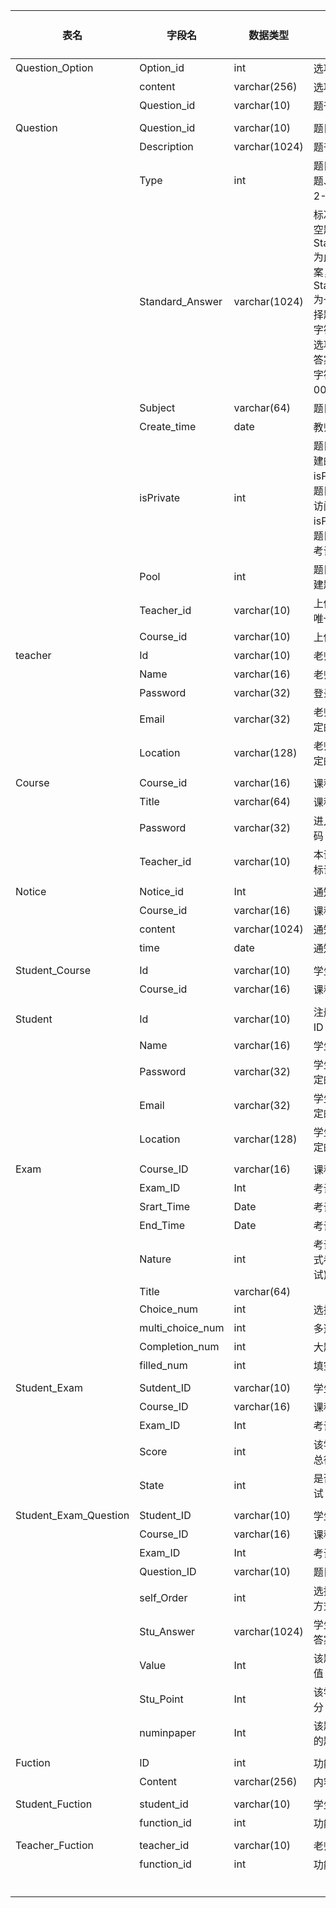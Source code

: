 

| 表名                  | 字段名           | 数据类型      | 字段说明                                                     | 备注(说明 PK,FK) |
| --------------------- | ---------------- | ------------- | ------------------------------------------------------------ | :--------------- |
| Question_Option       | Option_id        | int           | 选项的唯一标识符                                             | PK               |
|                       | content          | varchar(256)  | 选项的内容                                                   |                  |
|                       | Question_id      | varchar(10)   | 题干的标识符                                                 | PK FK            |
|                       |                  |               |                                                              |                  |
| Question              | Question_id      | varchar(10)   | 题目的标识符                                                 | PK               |
|                       | Description      | varchar(1024) | 题干                                                         |                  |
|                       | Type             | int           | 题目类型（0-选择题、1-填空题、2-大题）                       |                  |
|                       | Standard_Answer  | varchar(1024) | 标准答案（对于填空题和大题，Standard_Answer 为此题的实际答案，对于选择题，Standard_Answer 为一串能够表现选择题答案的二进制字符串，例如题目选项有 ABCDEF，答案为 CD，则此字符串为 00110000） |                  |
|                       | Subject          | varchar(64)   | 题目附属学科名                                               |                  |
|                       | Create_time      | date          | 教师上传题目日期                                             |                  |
|                       | isPrivate        | int           | 题目是否为教师创建的私人题库（即 isPrivate 为 0 的题目可供模拟考试访问，而 isPrivate 为 1 的题目仅可以供正式考试访问） |                  |
|                       | Pool             | int           | 题目所属的教师创建题库编号                                   |                  |
|                       | Teacher_id       | varchar(10)   | 上传此题目的教师唯一标识                                     | FK               |
|                       | Course_id        | varchar(10)   | 上传此题目的课程                                             | FK               |
| teacher               | Id               | varchar(10)   | 老师的唯一标识符                                             | PK               |
|                       | Name             | varchar(16)   | 老师的名字                                                   |                  |
|                       | Password         | varchar(32)   | 登录注册的密码                                               |                  |
|                       | Email            | varchar(32)   | 老师注册时自己设定的邮箱                                     |                  |
|                       | Location         | varchar(128)  | 老师注册时自己设定的住址                                     |                  |
|                       |                  |               |                                                              |                  |
| Course                | Course_id        | varchar(16)   | 课程的唯一标识符                                             | PK               |
|                       | Title            | varchar(64)   | 课程名称                                                     |                  |
|                       | Password         | varchar(32)   | 进入课程需要的密码                                           |                  |
|                       | Teacher_id       | varchar(10)   | 本课程老师的唯一标识符                                       | FK               |
|                       |                  |               |                                                              |                  |
| Notice                | Notice_id        | Int           | 通知的唯一标识符                                             | PK               |
|                       | Course_id        | varchar(16)   | 课程的唯一标识符                                             | PK FK            |
|                       | content          | varchar(1024) | 通知的内容                                                   |                  |
|                       | time             | date          | 通知发布的时间                                               |                  |
|                       |                  |               |                                                              |                  |
| Student_Course        | Id               | varchar(10)   | 学生的唯一标识符                                             | PK FK            |
|                       | Course_id        | varchar(16)   | 课程的唯一标识符                                             | PK FK            |
|                       |                  |               |                                                              |                  |
| Student               | Id               | varchar(10)   | 注册时系统分配的 ID（七位数）                                | PK               |
|                       | Name             | varchar(16)   | 学生真实姓名                                                 |                  |
|                       | Password         | varchar(32)   | 学生注册时自己设定的密码                                     |                  |
|                       | Email            | varchar(32)   | 学生注册时自己设定的邮箱                                     |                  |
|                       | Location         | varchar(128)  | 学生注册时自己设定的住址                                     |                  |
|                       |                  |               |                                                              |                  |
| Exam                  | Course_ID        | varchar(16)   | 课程的编号                                                   | PK FK            |
|                       | Exam_ID          | Int           | 考试的编号                                                   | PK               |
|                       | Srart_Time       | Date          | 考试的开始时间                                               |                  |
|                       | End_Time         | Date          | 考试的结束时间                                               |                  |
|                       | Nature           | int           | 考试的性质(1-正式考试 0-模拟考试)                            |                  |
|                       | Title            | varchar(64)   |                                                              |                  |
|                       | Choice_num       | int           | 选择题个数                                                   |                  |
|                       | multi_choice_num | int           | 多选题个数                                                   |                  |
|                       | Completion_num   | int           | 大题个数                                                     |                  |
|                       | filled_num       | int           | 填空题个数                                                   |                  |
|                       |                  |               |                                                              |                  |
| Student_Exam          | Sutdent_ID       | varchar(10)   | 学生的 ID                                                    | PK FK            |
|                       | Course_ID        | varchar(16)   | 课程编号                                                     | PK FK            |
|                       | Exam_ID          | Int           | 考试编号                                                     | PK FK            |
|                       | Score            | int           | 该学生该次考试的总得分                                       |                  |
|                       | State            | int           | 是否参加了该次考试                                           |                  |
|                       |                  |               |                                                              |                  |
| Student_Exam_Question | Student_ID       | varchar(10)   | 学生的 ID                                                    | PK FK            |
|                       | Course_ID        | varchar(16)   | 课程编号                                                     | PK FK            |
|                       | Exam_ID          | Int           | 考试编号                                                     | PK FK            |
|                       | Question_ID      | varchar(10)   | 题目编号                                                     | PK FK            |
|                       | self_Order       | int           | 选择题选项的打乱方式                                         |                  |
|                       | Stu_Answer       | varchar(1024) | 学生对该题作出的答案                                         |                  |
|                       | Value            | Int           | 该题在试卷中的分值                                           |                  |
|                       | Stu_Point        | Int           | 该学生这道题的得分                                           |                  |
|                       | numinpaper       | Int           | 该题在该份试卷中的题号(顺序)                                 |                  |
|                       |                  |               |                                                              |                  |
| Fuction               | ID               | int           | 功能编号                                                     | PK               |
|                       | Content          | varchar(256)  | 内容描述                                                     |                  |
|                       |                  |               |                                                              |                  |
| Student_Fuction       | student_id       | varchar(10)   | 学生学号                                                     | PK FK            |
|                       | function_id      | int           | 功能编号                                                     | PK FK            |
|                       |                  |               |                                                              |                  |
| Teacher_Fuction       | teacher_id       | varchar(10)   | 老师编号                                                     | PK FK            |
|                       | function_id      | int           | 功能编号                                                     | PK FK            |
|                       |                  |               |                                                              |                  |
|                       |                  |               |                                                              |                  |
|                       |                  |               |                                                              |                  |
|                       |                  |               |                                                              |                  |
|                       |                  |               |                                                              |                  |
|                       |                  |               |                                                              |                  |